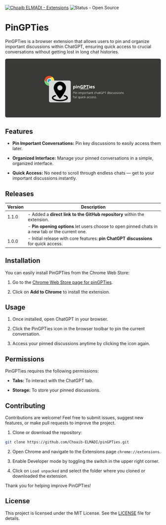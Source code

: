 [![Choaib ELMADI - Extensions](https://img.shields.io/badge/Choaib_ELMADI-Extensions-8800dd)](https://elmadichoaib.vercel.app) ![Status - Open Source](https://img.shields.io/badge/Status-Open_Source-2bd729)

# PinGPTies

PinGPTies is a browser extension that allows users to pin and organize important discussions within ChatGPT, ensuring quick access to crucial conversations without getting lost in long chat histories.

<div align="center">

![pinGPTies](./Images/pinGPTies.png)

</div>

## Features

- **Pin Important Conversations:** Pin key discussions to easily access them later.

- **Organized Interface:** Manage your pinned conversations in a simple, organized interface.

- **Quick Access:** No need to scroll through endless chats — get to your important discussions instantly.

## Releases

| Version | Description                                                                                      |
| ------- | ------------------------------------------------------------------------------------------------ |
| 1.1.0   | - Added a **direct link to the GitHub repository** within the extension.                         |
|         | - **Pin opening options** let users choose to open pinned chats in a new tab or the current one. |
| 1.0.0   | - Initial release with core features: **pin ChatGPT discussions** for quick access.              |

## Installation

You can easily install PinGPTies from the Chrome Web Store:

1. Go to the [Chrome Web Store page for pinGPTies](https://chromewebstore.google.com/detail/pingpties/ahiimdaeohapophjlaofkkeedjamfagd).

2. Click on **Add to Chrome** to install the extension.

## Usage

1. Once installed, open ChatGPT in your browser.

2. Click the PinGPTies icon in the browser toolbar to pin the current conversation.

3. Access your pinned discussions anytime by clicking the icon again.

## Permissions

PinGPTies requires the following permissions:

- **Tabs:** To interact with the ChatGPT tab.

- **Storage:** To store your pinned discussions.

## Contributing

Contributions are welcome! Feel free to submit issues, suggest new features, or make pull requests to improve the project.

1. Clone or download the repository:

```sh
git clone https://github.com/Choaib-ELMADI/pinGPTies.git
```

2. Open Chrome and navigate to the Extensions page `chrome://extensions`.

3. Enable Developer mode by toggling the switch in the upper right corner.

4. Click on `Load unpacked` and select the folder where you cloned or downloaded the extension.

Thank you for helping improve PinGPTies!

## License

This project is licensed under the MIT License. See the [LICENSE](./LICENSE) file for details.
